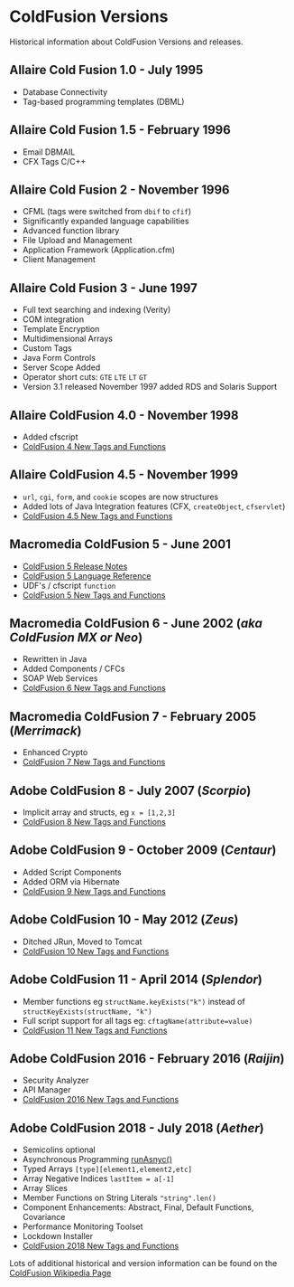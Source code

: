 # ColdFusion Versions

Historical information about ColdFusion Versions and releases.

## Allaire Cold Fusion 1.0 - July 1995
* Database Connectivity
* Tag-based programming templates (DBML)

## Allaire Cold Fusion 1.5 - February 1996
* Email DBMAIL
* CFX Tags C/C++

## Allaire Cold Fusion 2 - November 1996
* CFML (tags were switched from `dbif` to `cfif`)
* Significantly expanded language capabilities
* Advanced function library
* File Upload and Management
* Application Framework (Application.cfm)
* Client Management

## Allaire Cold Fusion 3 - June 1997
* Full text searching and indexing (Verity)
* COM integration
* Template Encryption
* Multidimensional Arrays
* Custom Tags
* Java Form Controls
* Server Scope Added
* Operator short cuts: `GTE` `LTE` `LT` `GT`
* Version 3.1 released November 1997 added RDS and Solaris Support

## Allaire ColdFusion 4.0 - November 1998

* Added cfscript
* [ColdFusion 4 New Tags and Functions](/cf4)

## Allaire ColdFusion 4.5 - November 1999

* `url`, `cgi`, `form`, and `cookie` scopes are now structures
* Added lots of Java Integration features (CFX, `createObject`, `cfservlet`)
* [ColdFusion 4.5 New Tags and Functions](/cf45)

## Macromedia ColdFusion 5 - June 2001

* [ColdFusion 5 Release Notes](http://web.archive.org/web/20151001110848/www.adobe.com/support/coldfusion/releasenotes/5/server/releasenotes_5.htm)
* [ColdFusion 5 Language Reference](http://download.macromedia.com/pub/documentation/en/coldfusion/5/cf5_cfml_ref.pdf)
* UDF's / cfscript `function`
* [ColdFusion 5 New Tags and Functions](/cf5) 

## Macromedia ColdFusion 6 - June 2002 (_aka ColdFusion MX or Neo_)

* Rewritten in Java
* Added Components / CFCs
* SOAP Web Services
* [ColdFusion 6 New Tags and Functions](/cf6) 

## Macromedia ColdFusion 7 - February 2005 (_Merrimack_)

* Enhanced Crypto
* [ColdFusion 7 New Tags and Functions](/cf7) 

## Adobe ColdFusion 8 - July 2007 (_Scorpio_)

* Implicit array and structs, eg `x = [1,2,3]`
* [ColdFusion 8 New Tags and Functions](/cf8) 

## Adobe ColdFusion 9 - October 2009 (_Centaur_)

* Added Script Components
* Added ORM via Hibernate
* [ColdFusion 9 New Tags and Functions](/cf9) 

## Adobe ColdFusion 10 - May 2012 (_Zeus_)

* Ditched JRun, Moved to Tomcat
* [ColdFusion 10 New Tags and Functions](/cf10) 

## Adobe ColdFusion 11 - April 2014 (_Splendor_)

* Member functions eg `structName.keyExists("k")` instead of `structKeyExists(structName, "k")`
* Full script support for all tags eg: `cftagName(attribute=value)`
* [ColdFusion 11 New Tags and Functions](/cf11) 

## Adobe ColdFusion 2016 - February 2016 (_Raijin_)

* Security Analyzer
* API Manager
* [ColdFusion 2016 New Tags and Functions](/cf2016) 

## Adobe ColdFusion 2018 - July 2018 (_Aether_)

* Semicolins optional
* Asynchronous Programming [runAsnyc()](/runasync)
* Typed Arrays `[type][element1,element2,etc]`
* Array Negative Indices `lastItem = a[-1]`
* Array Slices
* Member Functions on String Literals `"string".len()`
* Component Enhancements: Abstract, Final, Default Functions, Covariance
* Performance Monitoring Toolset
* Lockdown Installer
* [ColdFusion 2018 New Tags and Functions](/cf2018) 


Lots of additional historical and version information can be found on the [ColdFusion Wikipedia Page](https://en.wikipedia.org/wiki/Adobe_ColdFusion)